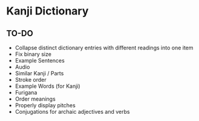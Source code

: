 # Kanji Dictionary

## TO-DO

- Collapse distinct dictionary entries with different readings into one item
- Fix binary size
- Example Sentences
- Audio
- Similar Kanji / Parts
- Stroke order
- Example Words (for Kanji)
- Furigana
- Order meanings
- Properly display pitches
- Conjugations for archaic adjectives and verbs
